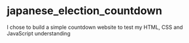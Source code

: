 # japanese_election_countdown
I chose to build a simple countdown website to test my HTML, CSS and JavaScript understanding
